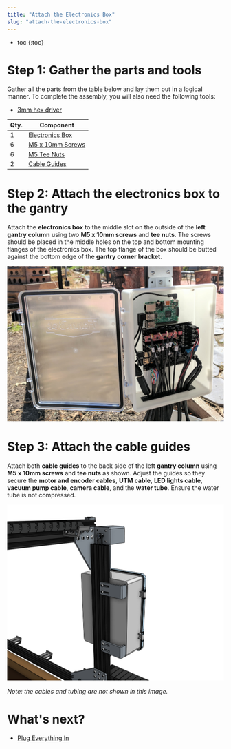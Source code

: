 ```yaml
---
title: "Attach the Electronics Box"
slug: "attach-the-electronics-box"
---
```


* toc
{:toc}


# Step 1: Gather the parts and tools

Gather all the parts from the table below and lay them out in a logical manner. To complete the assembly, you will also need the following tools:

* [3mm hex driver](../../Extras/bom/miscellaneous.md#3mm-hex-driver)

|Qty.                          |Component                     |
|------------------------------|------------------------------|
|1                             |[Electronics Box](../../Extras/bom/electronics-and-wiring.md#electronics-box)
|6                             |[M5 x 10mm Screws](../../Extras/bom/fasteners-and-hardware.md#m5-screws)
|6                             |[M5 Tee Nuts](../../Extras/bom/fasteners-and-hardware.md#m5-tee-nuts)
|2                             |[Cable Guides](../../Extras/bom/plastic-parts.md#cable-guides)



# Step 2: Attach the electronics box to the gantry

Attach the **electronics box** to the middle slot on the outside of the **left gantry column** using two **M5 x 10mm screws** and **tee nuts**. The screws should be placed in the middle holes on the top and bottom mounting flanges of the electronics box. The top flange of the box should be butted against the bottom edge of the **gantry corner bracket**.

![electronics.jpg](_images/electronics.jpg)



# Step 3: Attach the cable guides

Attach both **cable guides** to the back side of the left **gantry column** using **M5 x 10mm screws** and **tee nuts** as shown. Adjust the guides so they secure the **motor and encoder cables**, **UTM cable**, **LED lights cable**, **vacuum pump cable**, **camera cable**, and the **water tube**. Ensure the water tube is not compressed.

![Screen Shot 2017-10-04 at 12.28.04 PM.png](_images/Screen_Shot_2017-10-04_at_12.28.04_PM.png)

_Note: the cables and tubing are not shown in this image._


# What's next?

 * [Plug Everything In](plug-everything-in.md)
